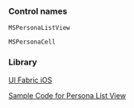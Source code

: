 ### Control names

`MSPersonaListView`

`MSPersonaCell`

### Library

[UI Fabric iOS](https://github.com/OfficeDev/ui-fabric-ios)

[Sample Code for Persona List View](https://github.com/OfficeDev/ui-fabric-ios/blob/master/OfficeUIFabric.Demo/OfficeUIFabric.Demo/Demos/MSPersonaListViewDemoController.swift)
